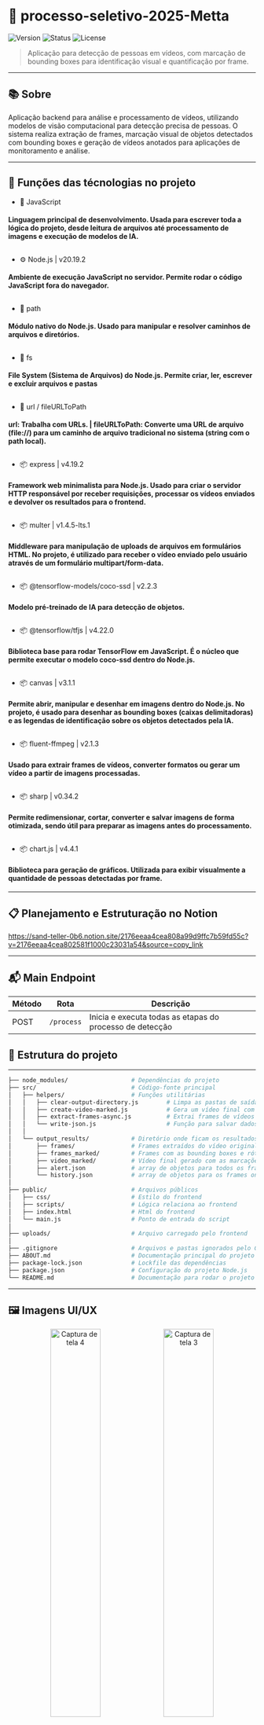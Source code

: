 # 🚀 processo-seletivo-2025-Metta

![Version](https://img.shields.io/badge/version-v1.0.0-blue.svg) ![Status](https://img.shields.io/badge/status-complete-brightgreen.svg) ![License](https://img.shields.io/badge/license-MIT-green.svg)


> Aplicação para detecção de pessoas em vídeos, com marcação de bounding boxes para identificação visual e quantificação por frame.

---

## 📚 Sobre

Aplicação backend para análise e processamento de vídeos, utilizando modelos de visão computacional para detecção precisa de pessoas. O sistema realiza extração de frames, marcação visual de objetos detectados com bounding boxes e geração de vídeos anotados para aplicações de monitoramento e análise.

---

## 📌 Funções das técnologias no projeto
- 📙 JavaScript
#### Linguagem principal de desenvolvimento. Usada para escrever toda a lógica do projeto, desde leitura de arquivos até processamento de imagens e execução de modelos de IA.
##

- ⚙️ Node.js | v20.19.2
#### Ambiente de execução JavaScript no servidor. Permite rodar o código JavaScript fora do navegador.
##

- 📂 path
#### Módulo nativo do Node.js. Usado para manipular e resolver caminhos de arquivos e diretórios.
##

- 📂 fs
#### File System (Sistema de Arquivos) do Node.js. Permite criar, ler, escrever e excluir arquivos e pastas
##

- 📂 url / fileURLToPath
#### url: Trabalha com URLs. | fileURLToPath: Converte uma URL de arquivo (file://) para um caminho de arquivo tradicional no sistema (string com o path local).
##

- 📦 express | v4.19.2  
#### Framework web minimalista para Node.js. Usado para criar o servidor HTTP responsável por receber requisições, processar os vídeos enviados e devolver os resultados para o frontend.  
##

- 📦 multer | v1.4.5-lts.1  
#### Middleware para manipulação de uploads de arquivos em formulários HTML. No projeto, é utilizado para receber o vídeo enviado pelo usuário através de um formulário multipart/form-data.  
##

- 📦 @tensorflow-models/coco-ssd | v2.2.3
#### Modelo pré-treinado de IA para detecção de objetos.
##

- 📦 @tensorflow/tfjs | v4.22.0
#### Biblioteca base para rodar TensorFlow em JavaScript. É o núcleo que permite executar o modelo coco-ssd dentro do Node.js.
##

- 📦 canvas | v3.1.1
#### Permite abrir, manipular e desenhar em imagens dentro do Node.js. No projeto, é usado para desenhar as bounding boxes (caixas delimitadoras) e as legendas de identificação sobre os objetos detectados pela IA.
##

- 📦 fluent-ffmpeg | v2.1.3
#### Usado para extrair frames de vídeos, converter formatos ou gerar um vídeo a partir de imagens processadas.
##

- 📦 sharp | v0.34.2
#### Permite redimensionar, cortar, converter e salvar imagens de forma otimizada, sendo útil para preparar as imagens antes do processamento.
## 

- 📦 chart.js | v4.4.1
#### Biblioteca para geração de gráficos. Utilizada para exibir visualmente a quantidade de pessoas detectadas por frame.

---

## 📋 Planejamento e Estruturação no Notion
https://sand-teller-0b6.notion.site/2176eeaa4cea808a99d9ffc7b59fd55c?v=2176eeaa4cea802581f1000c23031a54&source=copy_link

---

## 📬 Main Endpoint

| Método | Rota       | Descrição                                 |
|--------|------------|-------------------------------------------|
| POST   | `/process` | Inicia e executa todas as etapas do processo de detecção |


## 📂 Estrutura do projeto

---

```bash
├── node_modules/                  # Dependências do projeto
├── src/                           # Código-fonte principal
│   ├── helpers/                   # Funções utilitárias
│   │   ├── clear-output-directory.js        # Limpa as pastas de saída antes de uma nova execução
│   │   ├── create-video-marked.js           # Gera um vídeo final com os frames marcados com as detecções da IA
│   │   ├── extract-frames-async.js          # Extrai frames de vídeos de forma assíncrona para análise
│   │   └── write-json.js                    # Função para salvar dados em arquivos JSON
│   │
│   └── output_results/            # Diretório onde ficam os resultados gerados
│       ├── frames/                # Frames extraídos do vídeo original
│       ├── frames_marked/         # Frames com as bounding boxes e rótulos desenhados
│       ├── video_marked/          # Vídeo final gerado com as marcações da IA
│       ├── alert.json             # array de objetos para todos os frames do vídeo. 
│       └── history.json           # array de objetos para os frames onde a quantidade de pessoas é igual ou maior que um limiar de corte informado.
│
├── public/                        # Arquivos públicos
│   ├── css/                       # Estilo do frontend
│   ├── scripts/                   # Lógica relaciona ao frontend
│   ├── index.html                 # Html do frontend                    
│   └── main.js                    # Ponto de entrada do script
│                   
├── uploads/                       # Arquivo carregado pelo frontend
│
├── .gitignore                     # Arquivos e pastas ignorados pelo Git
├── ABOUT.md                       # Documentação principal do projeto
├── package-lock.json              # Lockfile das dependências
├── package.json                   # Configuração do projeto Node.js
└── README.md                      # Documentação para rodar o projeto

```

---

## 🖼️ Imagens UI/UX

<p align="center">
  <img src="https://github.com/user-attachments/assets/cb8fb784-b18a-42f6-aca3-2d3e8da5954d" alt="Captura de tela 4" width="45%"/>
  <img src="https://github.com/user-attachments/assets/a8d8d535-45e1-4e5c-bf81-5a2554dddb50" alt="Captura de tela 3" width="45%"/>
  <img src="https://github.com/user-attachments/assets/861c75ea-25a5-4148-b2c8-130f66f98801" alt="Captura de tela 7" width="45%"/>
  <img src="https://github.com/user-attachments/assets/41edf02e-119a-4d66-9fc0-a20a67df4e7a" alt="Captura de tela 6" width="45%"/>
  <img src="https://github.com/user-attachments/assets/9d18f2fe-73b2-4417-a9bb-f38b90a49df9" alt="Captura de tela 2" width="45%"/>
</p>

---

## 📤 Outputs gerados pelo Projeto (Exemplos)

#### 📄 alert.json 
![Captura de tela 2025-06-22 171155](https://github.com/user-attachments/assets/8f04c975-595c-4e70-9a8d-299560a28126)

#### 📄 history.json 
![Captura de tela 2025-06-22 171227](https://github.com/user-attachments/assets/cf3a38a3-459e-4edf-b990-f9651dc1cbf8)

#### ▶️ Video com bounding
![Captura de tela 2025-06-22 171328](https://github.com/user-attachments/assets/ec790ba5-be44-4562-8e3b-c278758c5e30)

